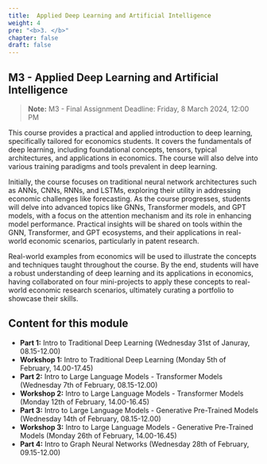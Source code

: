 ```yaml
---
title:  Applied Deep Learning and Artificial Intelligence
weight: 4
pre: "<b>3. </b>"
chapter: false
draft: false
---
```



## M3 - Applied Deep Learning and Artificial Intelligence
> **Note:** M3 - Final Assignment Deadline: Friday, 8 March 2024, 12:00 PM


This course provides a practical and applied introduction to deep learning, specifically tailored for economics students. It covers the fundamentals of deep learning, including foundational concepts, tensors, typical architectures, and applications in economics. The course will also delve into various training paradigms and tools prevalent in deep learning.

Initially, the course focuses on traditional neural network architectures such as ANNs, CNNs, RNNs, and LSTMs, exploring their utility in addressing economic challenges like forecasting. As the course progresses, students will delve into advanced topics like GNNs, Transformer models, and GPT models, with a focus on the attention mechanism and its role in enhancing model performance. Practical insights will be shared on tools within the GNN, Transformer, and GPT ecosystems, and their applications in real-world economic scenarios, particularly in patent research.

Real-world examples from economics will be used to illustrate the concepts and techniques taught throughout the course. By the end, students will have a robust understanding of deep learning and its applications in economics, having collaborated on four mini-projects to apply these concepts to real-world economic research scenarios, ultimately curating a portfolio to showcase their skills.

## Content for this module

* **Part 1:** Intro to Traditional Deep Learning (Wednesday 31st of Januray, 08.15-12.00)
* **Workshop 1:** Intro to Traditional Deep Learning (Monday 5th of February, 14.00-17.45)
* **Part 2:** Intro to Large Language Models - Transformer Models (Wednesday 7th of February, 08.15-12.00)
* **Workshop 2:** Intro to Large Language Models - Transformer Models (Monday 12th of February, 14.00-16.45)
* **Part 3:** Intro to Large Language Models - Generative Pre-Trained Models (Wednesday 14th of February, 08.15-12.00)
* **Workshop 3:** Intro to Large Language Models - Generative Pre-Trained Models (Monday 26th of February, 14.00-16.45)
* **Part 4:** Intro to Graph Neural Networks (Wednesday 28th of February, 09.15-12.00)


